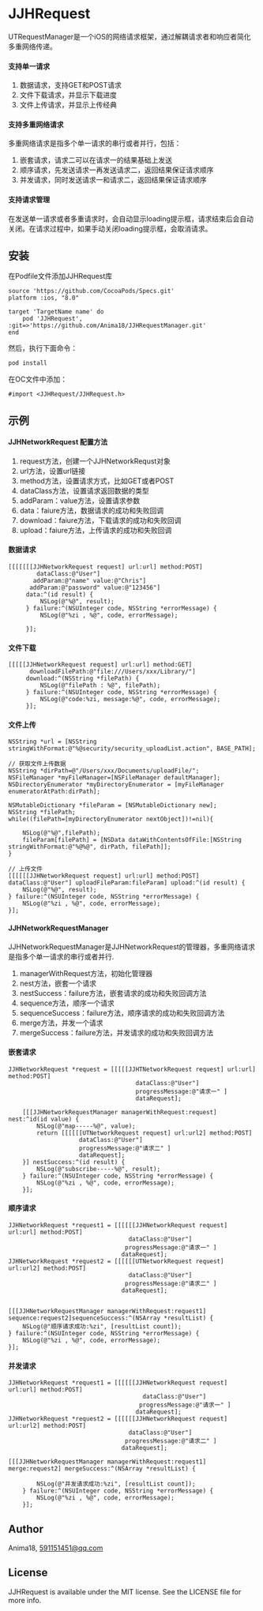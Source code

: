 # JJHRequest


UTRequestManager是一个iOS的网络请求框架，通过解耦请求者和响应者简化多重网络传递。  

#### 支持单一请求
1. 数据请求，支持GET和POST请求
2. 文件下载请求，并显示下载进度
3. 文件上传请求，并显示上传经典

#### 支持多重网络请求
多重网络请求是指多个单一请求的串行或者并行，包括：
1. 嵌套请求，请求二可以在请求一的结果基础上发送
2. 顺序请求，先发送请求一再发送请求二，返回结果保证请求顺序
3. 并发请求，同时发送请求一和请求二，返回结果保证请求顺序

#### 支持请求管理
在发送单一请求或者多重请求时，会自动显示loading提示框，请求结束后会自动关闭。在请求过程中，如果手动关闭loading提示框，会取消请求。


## 安装
在Podfile文件添加JJHRequest库
```
source 'https://github.com/CocoaPods/Specs.git'
platform :ios, "8.0"

target 'TargetName name' do
    pod 'JJHRequest', :git=>'https://github.com/Anima18/JJHRequestManager.git'
end
```

然后，执行下面命令：  

```ruby
pod install
```

在OC文件中添加：  

```
#import <JJHRequest/JJHRequest.h>
```


## 示例
#### JJHNetworkRequest 配置方法
1. request方法，创建一个JJHNetworkRequst对象
2. url方法，设置url链接
3. method方法，设置请求方式，比如GET或者POST
4. dataClass方法，设置请求返回数据的类型
5. addParam：value方法，设置请求参数
6. data：faiure方法，数据请求的成功和失败回调
7. download：faiure方法，下载请求的成功和失败回调
8. upload：faiure方法，上传请求的成功和失败回调

#### 数据请求

```
[[[[[[[JJHNetworkRequest request] url:url] method:POST] 
        dataClass:@"User"]
       addParam:@"name" value:@"Chris"]
      addParam:@"password" value:@"123456"]
     data:^(id result) {                                    
         NSLog(@"%@", result);
     } failure:^(NSUInteger code, NSString *errorMessage) { 
         NSLog(@"%zi , %@", code, errorMessage);
         
     }];
```

#### 文件下载
```
[[[[[JJHNetworkRequest request] url:url] method:GET]
      downloadFilePath:@"file:///Users/xxx/Library/"]
     download:^(NSString *filePath) {
         NSLog(@"filePath : %@", filePath);
     } failure:^(NSUInteger code, NSString *errorMessage) {
         NSLog(@"code:%zi, message:%@", code, errorMessage);
     }];
```

#### 文件上传

```
NSString *url = [NSString stringWithFormat:@"%@security/security_uploadList.action", BASE_PATH];

// 获取文件上传数据
NSString *dirPath=@"/Users/xxx/Documents/uploadFile/";
NSFileManager *myFileManager=[NSFileManager defaultManager];
NSDirectoryEnumerator *myDirectoryEnumerator = [myFileManager enumeratorAtPath:dirPath];

NSMutableDictionary *fileParam = [NSMutableDictionary new];
NSString *filePath;
while((filePath=[myDirectoryEnumerator nextObject])!=nil){
    
    NSLog(@"%@",filePath);
    fileParam[filePath] = [NSData dataWithContentsOfFile:[NSString stringWithFormat:@"%@%@", dirPath, filePath]];
}

// 上传文件
[[[[[[JJHNetworkRequest request] url:url] method:POST] dataClass:@"User"] uploadFileParam:fileParam] upload:^(id result) {
    NSLog(@"%@", result);
} failure:^(NSUInteger code, NSString *errorMessage) {
    NSLog(@"%zi , %@", code, errorMessage);
}];
```

#### JJHNetworkRequestManager
JJHNetworkRequestManager是JJHNetworkRequest的管理器，多重网络请求是指多个单一请求的串行或者并行.  
1. managerWithRequest方法，初始化管理器
2. nest方法，嵌套一个请求
3. nestSuccess：failure方法，嵌套请求的成功和失败回调方法
4. sequence方法，顺序一个请求
5. sequenceSuccess：failure方法，顺序请求的成功和失败回调方法
6. merge方法，并发一个请求
7. mergeSuccess：failure方法，并发请求的成功和失败回调方法

#### 嵌套请求

```
JJHNetworkRequest *request = [[[[[JJHTNetworkRequest request] url:url] method:POST]
                                    dataClass:@"User"]
                                    progressMessage:@"请求一" ]
                                    dataRequest];  
    
    [[[JJHNetworkRequestManager managerWithRequest:request] nest:^id(id value) {
        NSLog(@"map-----%@", value);
        return [[[[[[UTNetworkRequest request] url:url2] method:POST]
                    dataClass:@"User"]
                    progressMessage:@"请求二" ]
                    dataRequest];
    }] nestSuccess:^(id result) {
        NSLog(@"subscribe-----%@", result);
    } failure:^(NSUInteger code, NSString *errorMessage) {
        NSLog(@"%zi , %@", code, errorMessage);
    }];
```

#### 顺序请求

```
JJHNetworkRequest *request1 = [[[[[[JJHNetworkRequest request] url:url] method:POST]
                                  dataClass:@"User"]
                                 progressMessage:@"请求一" ]
                                dataRequest];
JJHNetworkRequest *request2 = [[[[[[UTNetworkRequest request] url:url2] method:POST]
                                  dataClass:@"User"]
                                 progressMessage:@"请求二" ]
                                dataRequest];


[[[JJHNetworkRequestManager managerWithRequest:request1] sequence:request2]sequenceSuccess:^(NSArray *resultList) {
    NSLog(@"顺序请求成功:%zi", [resultList count]);
} failure:^(NSUInteger code, NSString *errorMessage) {
    NSLog(@"%zi , %@", code, errorMessage);
}];
```

#### 并发请求

```
JJHNetworkRequest *request1 = [[[[[[JJHNetworkRequest request] url:url] method:POST]
                                      dataClass:@"User"]
                                     progressMessage:@"请求一" ]
                                    dataRequest];
JJHNetworkRequest *request2 = [[[[[[JJHNetworkRequest request] url:url2] method:POST]
                                  dataClass:@"User"]
                                 progressMessage:@"请求二" ]
                                dataRequest];
                                    
[[[JJHNetworkRequestManager managerWithRequest:request1] merge:request2] mergeSuccess:^(NSArray *resultList) {
        
        NSLog(@"并发请求成功:%zi", [resultList count]);
    } failure:^(NSUInteger code, NSString *errorMessage) {
        NSLog(@"%zi , %@", code, errorMessage);
    }];
```

## Author

Anima18, 591151451@qq.com

## License

JJHRequest is available under the MIT license. See the LICENSE file for more info.
